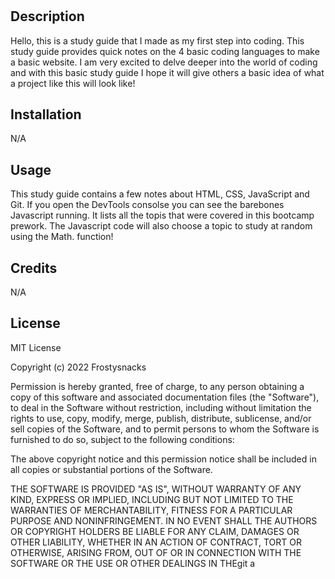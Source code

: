# <My Prework Study Guide>

## Description

Hello, this is a study guide that I made as my first step into coding. This study guide provides quick notes on the 4 basic coding languages to make a basic website. I am very excited to delve deeper into the world of coding and with this basic study guide I hope it will give others a basic idea of what a project like this will look like!


## Installation
N/A

## Usage

This study guide contains a few notes about HTML, CSS, JavaScript and Git. If you open the DevTools consolse you can see the barebones Javascript running. It lists all the topis that were covered in this bootcamp prework. The Javascript code will also choose a topic to study at random using the Math. function!

## Credits

N/A

## License


MIT License

Copyright (c) 2022 Frostysnacks

Permission is hereby granted, free of charge, to any person obtaining a copy
of this software and associated documentation files (the "Software"), to deal
in the Software without restriction, including without limitation the rights
to use, copy, modify, merge, publish, distribute, sublicense, and/or sell
copies of the Software, and to permit persons to whom the Software is
furnished to do so, subject to the following conditions:

The above copyright notice and this permission notice shall be included in all
copies or substantial portions of the Software.

THE SOFTWARE IS PROVIDED "AS IS", WITHOUT WARRANTY OF ANY KIND, EXPRESS OR
IMPLIED, INCLUDING BUT NOT LIMITED TO THE WARRANTIES OF MERCHANTABILITY,
FITNESS FOR A PARTICULAR PURPOSE AND NONINFRINGEMENT. IN NO EVENT SHALL THE
AUTHORS OR COPYRIGHT HOLDERS BE LIABLE FOR ANY CLAIM, DAMAGES OR OTHER
LIABILITY, WHETHER IN AN ACTION OF CONTRACT, TORT OR OTHERWISE, ARISING FROM,
OUT OF OR IN CONNECTION WITH THE SOFTWARE OR THE USE OR OTHER DEALINGS IN THEgit a
